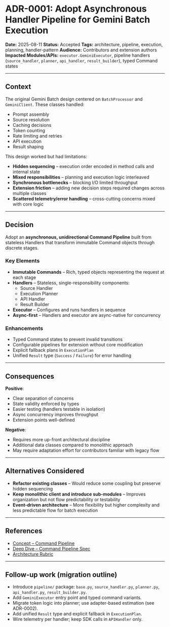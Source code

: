 # ADR-0001: Adopt Asynchronous Handler Pipeline for Gemini Batch Execution

**Date:** 2025-08-11
**Status:** Accepted
**Tags:** architecture, pipeline, execution, planning, handler-pattern
**Audience:** Contributors and extension authors
**Impacted Modules/APIs:** `executor.GeminiExecutor`, pipeline handlers (`source_handler`, `planner`, `api_handler`, `result_builder`), typed Command states

---

## Context

The original Gemini Batch design centered on `BatchProcessor` and `GeminiClient`. These classes handled:

- Prompt assembly
- Source resolution
- Caching decisions
- Token counting
- Rate limiting and retries
- API execution
- Result shaping

This design worked but had limitations:

- **Hidden sequencing** – execution order encoded in method calls and internal state
- **Mixed responsibilities** – planning and execution logic interleaved
- **Synchronous bottlenecks** – blocking I/O limited throughput
- **Extension friction** – adding new decision steps required changes across multiple classes
- **Scattered telemetry/error handling** – cross-cutting concerns mixed with core logic

---

## Decision

Adopt an **asynchronous, unidirectional Command Pipeline** built from stateless Handlers that transform immutable Command objects through discrete stages.

### Key Elements

- **Immutable Commands** – Rich, typed objects representing the request at each stage
- **Handlers** – Stateless, single-responsibility components:
  - Source Handler
  - Execution Planner
  - API Handler
  - Result Builder
- **Executor** – Configures and runs handlers in sequence
- **Async-first** – Handlers and executor are async-native for concurrency

### Enhancements

- Typed Command states to prevent invalid transitions
- Configurable pipelines for extension without core modification
- Explicit fallback plans in `ExecutionPlan`
- Unified `Result` type (`Success` / `Failure`) for error handling

---

## Consequences

**Positive**:

- Clear separation of concerns
- State validity enforced by types
- Easier testing (handlers testable in isolation)
- Async concurrency improves throughput
- Extension points well-defined

**Negative**:

- Requires more up-front architectural discipline
- Additional data classes compared to monolithic approach
- May require adaptation effort for contributors familiar with legacy flow

---

## Alternatives Considered

- **Refactor existing classes** – Would reduce some coupling but preserve hidden sequencing
- **Keep monolithic client and introduce sub-modules** – Improves organization but not flow predictability or testability
- **Event-driven architecture** – More flexibility but higher complexity and less predictable flow for batch execution

---

## References

- [Concept – Command Pipeline](../concepts/command-pipeline.md)
- [Deep Dive – Command Pipeline Spec](../deep-dives/command-pipeline-spec.md)
- [Architecture Rubric](../architecture-rubric.md)

---

## Follow-up work (migration outline)

- Introduce `pipeline/` package: `base.py`, `source_handler.py`, `planner.py`, `api_handler.py`, `result_builder.py`.
- Add `GeminiExecutor` entry point and typed command variants.
- Migrate token logic into planner; use adapter-based estimation (see ADR-0002).
- Add unified `Result` type and explicit fallback in `ExecutionPlan`.
- Wire telemetry per handler; keep SDK calls in `APIHandler` only.
